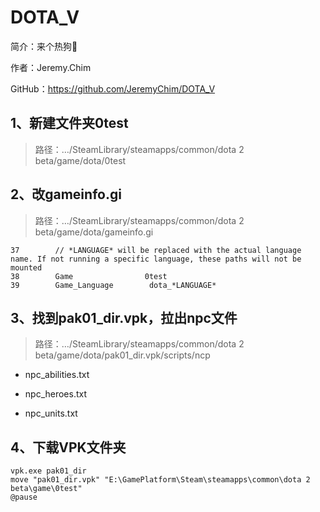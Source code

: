 # DOTA_V

简介：来个热狗🌭

作者：Jeremy.Chim

GitHub：https://github.com/JeremyChim/DOTA_V

## 1、新建文件夹0test

> 路径：…/SteamLibrary/steamapps/common/dota 2 beta/game/dota/0test

## 2、改gameinfo.gi

> 路径：…/SteamLibrary/steamapps/common/dota 2 beta/game/dota/gameinfo.gi

```textile
37        // *LANGUAGE* will be replaced with the actual language name. If not running a specific language, these paths will not be mounted
38        Game                0test
39        Game_Language        dota_*LANGUAGE*
```

## 3、找到pak01_dir.vpk，拉出npc文件

> 路径：…/SteamLibrary/steamapps/common/dota 2 beta/game/dota/pak01_dir.vpk/scripts/ncp

- npc_abilities.txt

- npc_heroes.txt

- npc_units.txt

## 4、下载VPK文件夹

```batch
vpk.exe pak01_dir
move "pak01_dir.vpk" "E:\GamePlatform\Steam\steamapps\common\dota 2 beta\game\0test"
@pause
```
